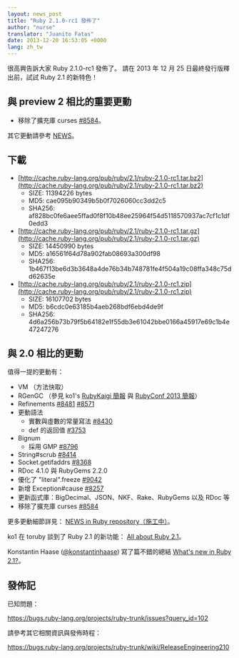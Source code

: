 ```yaml
---
layout: news_post
title: "Ruby 2.1.0-rc1 發佈了"
author: "nurse"
translator: "Juanito Fatas"
date: 2013-12-20 16:53:05 +0000
lang: zh_tw
---
```


很高興告訴大家 Ruby 2.1.0-rc1 發佈了。
請在 2013 年 12 月 25 日最終發行版釋出前，試試 Ruby 2.1 的新特色！

## 與 preview 2 相比的重要更動

* 移除了擴充庫 curses [#8584](https://bugs.ruby-lang.org/issues/8584)。

其它更動請參考 [NEWS](https://github.com/ruby/ruby/blob/v2_1_0_rc1/NEWS)。

## 下載

* [http://cache.ruby-lang.org/pub/ruby/2.1/ruby-2.1.0-rc1.tar.bz2](http://cache.ruby-lang.org/pub/ruby/2.1/ruby-2.1.0-rc1.tar.bz2)
  * SIZE:   11394226 bytes
  * MD5:    cae095b90349b5b0f7026060cc3dd2c5
  * SHA256: af828bc0fe6aee5ffad0f8f10b48ee25964f54d5118570937ac7cf1c1df0edd3
* [http://cache.ruby-lang.org/pub/ruby/2.1/ruby-2.1.0-rc1.tar.gz](http://cache.ruby-lang.org/pub/ruby/2.1/ruby-2.1.0-rc1.tar.gz)
  * SIZE:   14450990 bytes
  * MD5:    a16561f64d78a902fab08693a300df98
  * SHA256: 1b467f13be6d3b3648a4de76b34b748781fe4f504a19c08ffa348c75dd62635e
* [http://cache.ruby-lang.org/pub/ruby/2.1/ruby-2.1.0-rc1.zip](http://cache.ruby-lang.org/pub/ruby/2.1/ruby-2.1.0-rc1.zip)
  * SIZE:   16107702 bytes
  * MD5:    b6cdc0e63185b4aeb268bdf6ebd4de9f
  * SHA256: 4d6a256b73b79f5b64182e1f55db3e61042bbe0166a45917e69c1b4e47247276

## 與 2.0 相比的更動

值得一提的更動有：

* VM （方法快取）
* RGenGC （參見 ko1's [RubyKaigi 簡報](http://rubykaigi.org/2013/talk/S73) 與 [RubyConf 2013 簡報](http://www.atdot.net/~ko1/activities/rubyconf2013-ko1_pub.pdf)）
* Refinements [#8481](https://bugs.ruby-lang.org/issues/8481) [#8571](https://bugs.ruby-lang.org/issues/8571)
* 更動語法
  * 實數與虛數的常量寫法 [#8430](https://bugs.ruby-lang.org/issues/8430)
  * def 的返回值 [#3753](https://bugs.ruby-lang.org/issues/3753)
* Bignum
  * 採用 GMP [#8796](https://bugs.ruby-lang.org/issues/8796)
* String#scrub [#8414](https://bugs.ruby-lang.org/issues/8414)
* Socket.getifaddrs [#8368](https://bugs.ruby-lang.org/issues/8368)
* RDoc 4.1.0 與 RubyGems 2.2.0
* 優化了 "literal".freeze [#9042](https://bugs.ruby-lang.org/issues/9042)
* 新增 Exception#cause [#8257](https://bugs.ruby-lang.org/issues/8257)
* 更新函式庫：BigDecimal、JSON、NKF、Rake、RubyGems 以及 RDoc 等
* 移除了擴充庫 curses [#8584](https://bugs.ruby-lang.org/issues/8584)

更多更動細節詳見： [NEWS in Ruby repository（施工中）](https://github.com/ruby/ruby/blob/v2_1_0_rc1/NEWS)。

ko1 在 toruby 談到了 Ruby 2.1 的新功能： [All about Ruby 2.1](http://www.atdot.net/~ko1/activities/toruby05-ko1.pdf)。

Konstantin Haase ([@konstantinhaase](https://twitter.com/konstantinhaase)) 寫了篇不錯的總結 [What's new in Ruby 2.1?](http://rkh.im/ruby-2.1)。

## 發佈記

已知問題：

<https://bugs.ruby-lang.org/projects/ruby-trunk/issues?query_id=102>

請參考其它相關資訊與發佈時程：

<https://bugs.ruby-lang.org/projects/ruby-trunk/wiki/ReleaseEngineering210>
